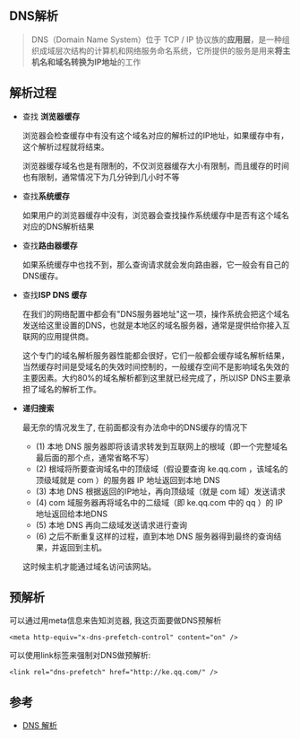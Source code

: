## DNS解析

> DNS（Domain Name System）位于 TCP / IP 协议族的**应用层**，是一种组织成域层次结构的计算机和网络服务命名系统，它所提供的服务是用来**将主机名和域名转换为IP地址**的工作

## 解析过程

- 查找 **浏览器缓存**

  浏览器会检查缓存中有没有这个域名对应的解析过的IP地址，如果缓存中有，这个解析过程就将结束。

  浏览器缓存域名也是有限制的，不仅浏览器缓存大小有限制，而且缓存的时间也有限制，通常情况下为几分钟到几小时不等

- 查找**系统缓存**

  如果用户的浏览器缓存中没有，浏览器会查找操作系统缓存中是否有这个域名对应的DNS解析结果

- 查找**路由器缓存**

  如果系统缓存中也找不到，那么查询请求就会发向路由器，它一般会有自己的DNS缓存。

- 查找**ISP DNS 缓存**

  在我们的网络配置中都会有"DNS服务器地址"这一项，操作系统会把这个域名发送给这里设置的DNS，也就是本地区的域名服务器，通常是提供给你接入互联网的应用提供商。

  这个专门的域名解析服务器性能都会很好，它们一般都会缓存域名解析结果，当然缓存时间是受域名的失效时间控制的，一般缓存空间不是影响域名失效的主要因素。大约80%的域名解析都到这里就已经完成了，所以ISP DNS主要承担了域名的解析工作。

- **递归搜索**

  最无奈的情况发生了, 在前面都没有办法命中的DNS缓存的情况下

  - (1) 本地 DNS 服务器即将该请求转发到互联网上的根域（即一个完整域名最后面的那个点，通常省略不写）
  - (2) 根域将所要查询域名中的顶级域（假设要查询 ke.qq.com ，该域名的顶级域就是 com ）的服务器 IP 地址返回到本地 DNS
  - (3) 本地 DNS 根据返回的IP地址，再向顶级域（就是 com 域）发送请求
  - (4) com 域服务器再将域名中的二级域（即 ke.qq.com 中的 qq ）的 IP 地址返回给本地DNS
  - (5) 本地 DNS 再向二级域发送请求进行查询
  - (6) 之后不断重复这样的过程，直到本地 DNS 服务器得到最终的查询结果，并返回到主机。

  这时候主机才能通过域名访问该网站。

## 预解析

可以通过用meta信息来告知浏览器, 我这页面要做DNS预解析

```
<meta http-equiv="x-dns-prefetch-control" content="on" />
```

可以使用link标签来强制对DNS做预解析:

```
<link rel="dns-prefetch" href="http://ke.qq.com/" />
```

## 参考

- [DNS 解析](http://imweb.io/topic/55e3ba46771670e207a16bc8)